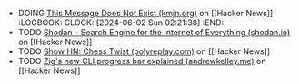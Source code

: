 - DOING [This Message Does Not Exist (kmjn.org)](https://news.ycombinator.com/item?id=40535868) on [[Hacker News]]
  :LOGBOOK:
  CLOCK: [2024-06-02 Sun 02:21:38]
  :END:
- TODO [Shodan – Search Engine for the Internet of Everything (shodan.io)](https://news.ycombinator.com/item?id=40548572) on [[Hacker News]]
- TODO [Show HN: Chess Twist (polyreplay.com)](https://news.ycombinator.com/item?id=40540006) on [[Hacker News]]
- TODO [Zig's new CLI progress bar explained (andrewkelley.me)](https://news.ycombinator.com/item?id=40519976) on [[Hacker News]]